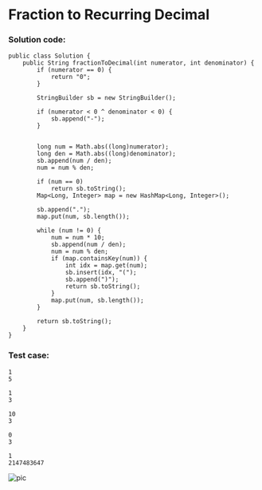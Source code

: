 # Fraction to Recurring Decimal
### Solution code:
```
public class Solution {
    public String fractionToDecimal(int numerator, int denominator) {
        if (numerator == 0) {
            return "0";
        }
        
        StringBuilder sb = new StringBuilder();
        
        if (numerator < 0 ^ denominator < 0) {
            sb.append("-");
        }
        
        
        long num = Math.abs((long)numerator);
        long den = Math.abs((long)denominator);
        sb.append(num / den);
        num = num % den;

        if (num == 0)
            return sb.toString();
        Map<Long, Integer> map = new HashMap<Long, Integer>();
        
        sb.append(".");
        map.put(num, sb.length());

        while (num != 0) {
            num = num * 10;
            sb.append(num / den);
            num = num % den;
            if (map.containsKey(num)) {
                int idx = map.get(num);
                sb.insert(idx, "(");
                sb.append(")");
                return sb.toString();
            }
            map.put(num, sb.length());
        }
        
        return sb.toString();
    }
}
```

### Test case:
```
1
5
```
```
1
3
```
```
10
3
```
```
0
3
```
```
1
2147483647
```

![pic](https://github.com/hpnhxxwn/cs501/blob/master/week2/%E5%B1%8F%E5%B9%95%E5%BF%AB%E7%85%A7%202017-06-12%20%E4%B8%8B%E5%8D%8810.51.17.png?raw=true)

